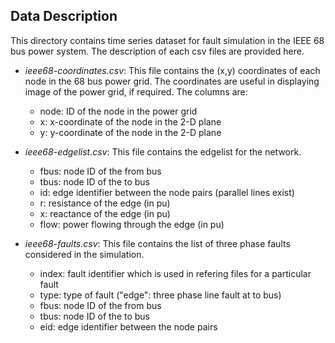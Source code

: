 ## Data Description

This directory contains time series dataset for fault simulation in the IEEE 68 bus power system. The description of each csv files are provided here.

- _ieee68-coordinates.csv_: This file contains the (x,y) coordinates of each node in the 68 bus power grid. The coordinates are useful in displaying image of the power grid, if required. The columns are:
    - node: ID of the node in the power grid
    - x: x-coordinate of the node in the 2-D plane
    - y: y-coordinate of the node in the 2-D plane

- _ieee68-edgelist.csv_: This file contains the edgelist for the network.
    - fbus: node ID of the from bus
    - tbus: node ID of the to bus
    - id: edge identifier between the node pairs (parallel lines exist)
    - r: resistance of the edge (in pu)
    - x: reactance of the edge (in pu)
    - flow: power flowing through the edge (in pu)

- _ieee68-faults.csv_: This file contains the list of three phase faults considered in the simulation.
    - index: fault identifier which is used in refering files for a particular fault
    - type: type of fault ("edge": three phase line fault at to bus)
    - fbus: node ID of the from bus
    - tbus: node ID of the to bus
    - eid: edge identifier between the node pairs